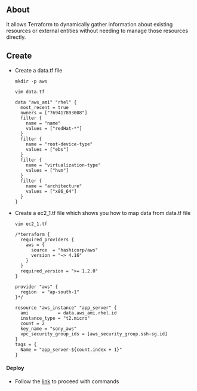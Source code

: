 ## About
It allows Terraform to dynamically gather information about existing resources or external entities without needing to manage those resources directly.

## Create
- Create a data.tf file
  ```
  mkdir -p aws
  ```
  ```
  vim data.tf
  ```
  ```
  data "aws_ami" "rhel" {
    most_recent = true
    owners = ["769417893008"]
    filter {
      name = "name"
      values = ["redHat-*"]
    }
    filter {
      name = "root-device-type"
      values = ["ebs"]
    }
    filter {
      name = "virtualization-type"
      values = ["hvm"]
    }
    filter {
      name = "architecture"
      values = ["x86_64"]
    }
  }
  ```
- Create a ec2_1.tf file which shows you how to map data from data.tf file
  ```
  vim ec2_1.tf
  ```
  ```
  /*terraform {
    required_providers {
      aws = {
        source  = "hashicorp/aws"
        version = "~> 4.16"
      }
    }
    required_version = ">= 1.2.0"
  }

  provider "aws" {
    region  = "ap-south-1"
  }*/

  resource "aws_instance" "app_server" {
    ami           = data.aws_ami.rhel.id
    instance_type = "t2.micro"
    count = 2
    key_name = "sony_aws"
    vpc_security_group_ids = [aws_security_group.ssh-sg.id]
  }
  tags = {
    Name = "app_server-${count.index + 1}"
  }
  ```
#### Deploy
- Follow the [link](../README.md) to proceed with commands
